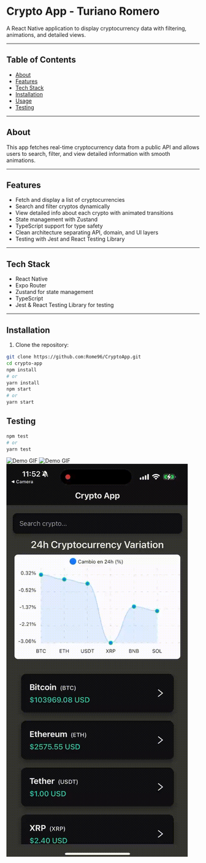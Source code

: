# Crypto App - Turiano Romero

A React Native application to display cryptocurrency data with filtering, animations, and detailed views.

---

## Table of Contents

- [About](#about)
- [Features](#features)
- [Tech Stack](#tech-stack)
- [Installation](#installation)
- [Usage](#usage)
- [Testing](#testing)

---

## About

This app fetches real-time cryptocurrency data from a public API and allows users to search, filter, and view detailed information with smooth animations.

---

## Features

- Fetch and display a list of cryptocurrencies
- Search and filter cryptos dynamically
- View detailed info about each crypto with animated transitions
- State management with Zustand
- TypeScript support for type safety
- Clean architecture separating API, domain, and UI layers
- Testing with Jest and React Testing Library

---

## Tech Stack

- React Native
- Expo Router
- Zustand for state management
- TypeScript
- Jest & React Testing Library for testing

---

## Installation

1. Clone the repository:
```bash
git clone https://github.com:Rome96/CryptoApp.git
cd crypto-app
npm install
# or
yarn install
npm start
# or
yarn start

```

## Testing
```bash
npm test
# or
yarn test
```

![Demo GIF](./assets/demo1.gif)
![Demo GIF](./assets/demo2.gif)
![Demo GIF](./assets/demo3.gif)